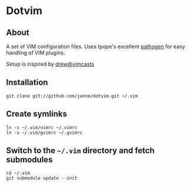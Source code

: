 Dotvim
======

About
-----

A set of VIM configuration files. Uses tpope's excellent [pathogen](http://www.vim.org/scripts/script.php?script_id=2332) for easy handling of VIM plugins.

Setup is inspired by [drew@vimcasts](http://vimcasts.org/episodes/synchronizing-plugins-with-git-submodules-and-pathogen/)

Installation
------------

    git clone git://github.com/janne/dotvim.git ~/.vim

Create symlinks
---------------

    ln -s ~/.vim/vimrc ~/.vimrc
    ln -s ~/.vim/gvimrc ~/.gvimrc

Switch to the `~/.vim` directory and fetch submodules
-----------------------------------------------------

    cd ~/.vim
    git submodule update --init
